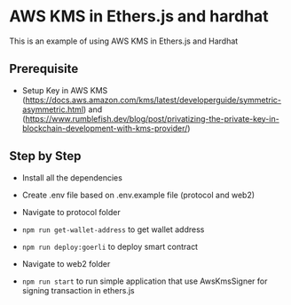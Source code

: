 # AWS KMS in Ethers.js and hardhat

This is an example of using AWS KMS in Ethers.js and Hardhat

## Prerequisite

- Setup Key in AWS KMS (https://docs.aws.amazon.com/kms/latest/developerguide/symmetric-asymmetric.html) and (https://www.rumblefish.dev/blog/post/privatizing-the-private-key-in-blockchain-development-with-kms-provider/)

## Step by Step

- Install all the dependencies

- Create .env file based on .env.example file (protocol and web2)

- Navigate to protocol folder

- `npm run get-wallet-address` to get wallet address

- `npm run deploy:goerli` to deploy smart contract

- Navigate to web2 folder

- `npm run start` to run simple application that use AwsKmsSigner for signing transaction in ethers.js
